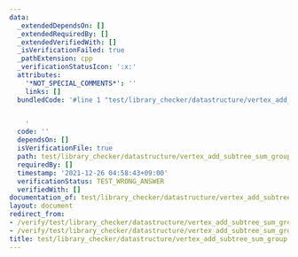 ```yaml
---
data:
  _extendedDependsOn: []
  _extendedRequiredBy: []
  _extendedVerifiedWith: []
  _isVerificationFailed: true
  _pathExtension: cpp
  _verificationStatusIcon: ':x:'
  attributes:
    '*NOT_SPECIAL_COMMENTS*': ''
    links: []
  bundledCode: '#line 1 "test/library_checker/datastructure/vertex_add_subtree_sum_group.test.cpp"


    '
  code: ''
  dependsOn: []
  isVerificationFile: true
  path: test/library_checker/datastructure/vertex_add_subtree_sum_group.test.cpp
  requiredBy: []
  timestamp: '2021-12-26 04:58:43+09:00'
  verificationStatus: TEST_WRONG_ANSWER
  verifiedWith: []
documentation_of: test/library_checker/datastructure/vertex_add_subtree_sum_group.test.cpp
layout: document
redirect_from:
- /verify/test/library_checker/datastructure/vertex_add_subtree_sum_group.test.cpp
- /verify/test/library_checker/datastructure/vertex_add_subtree_sum_group.test.cpp.html
title: test/library_checker/datastructure/vertex_add_subtree_sum_group.test.cpp
---
```

